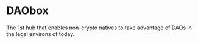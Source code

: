 # DAObox
The 1st hub that enables non-crypto natives to take advantage of DAOs in the legal environs of today.

